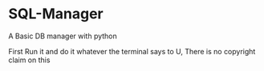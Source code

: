 # SQL-Manager
A Basic DB manager with python



First Run it and do it whatever the terminal says to U,
There is no copyright claim on this 
